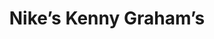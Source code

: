 ---
collection_archive: true
collection_awards: []
collection_category:
  - Stock
  - Reportage
  - Black and White
  - Sports + Athletes
collection_content: >-
  Don’t let their apprehension and common teen disposition fool you. Once the
  whistle blows, their play is as physical as the semi-pro men who initially
  made the W 4th Cage a street-ball landmark. Captured while documenting the
  annual “Kenny Graham’s 4th Street” basketball tournament.
collection_cover: 'https://d1sf55qlb7p6hz.cloudfront.net/kg-redobw_horizontal-1.jpg'
collection_cover_mobile: 'https://d1sf55qlb7p6hz.cloudfront.net/kg-redobw_vertical-1.jpg'
collection_description: >-
  Don’t let their apprehension and common teen disposition fool you. Once the
  whistle blows, their play is as physical as the semi-pro men who initially
  made the W 4th Cage a street-ball landmark. Captured while documenting the
  annual “Kenny Graham’s 4th Street” basketball tournament.
collection_description_alignment: center
collection_exhibition: []
collection_filter: Commissioned + Stock
collection_hidden: false
collection_meta: The Cage
collection_press: []
collection_preview:
  - 'https://d1sf55qlb7p6hz.cloudfront.net/kg-redobw_thumbs-1.jpg'
  - 'https://d1sf55qlb7p6hz.cloudfront.net/kg-redobw_thumbs-2.jpg'
  - 'https://d1sf55qlb7p6hz.cloudfront.net/kg-redobw_thumbs-3.jpg'
  - 'https://d1sf55qlb7p6hz.cloudfront.net/kg-redobw_thumbs-4.jpg'
cover_image: 'https://d1sf55qlb7p6hz.cloudfront.net/social-23.jpg'
date: ''
hide_footer: true
layout: blocks
logo: ''
navigation_theme: white
px_extra: true
slug: kenny-grahams
theme_color: '#DBEDB4'
theme_color_all_works: '#3DB9ED'
title: 'Nike’s Kenny Graham’s '
collection_blocks:
  - _bookshop_name: collections/media-row-start
    row_alignment: between
  - _bookshop_name: collections/media-element
    block: media-element
    color: '#E9E9E9'
    image: 'https://d1sf55qlb7p6hz.cloudfront.net/kg-redobw-1.jpg'
    margin_left: '5'
    margin_right: ''
    margin_y: '100'
    width: '60'
  - _bookshop_name: collections/media-element
    block: media-element
    color: '#5B5B5B'
    image: 'https://d1sf55qlb7p6hz.cloudfront.net/kg-redobw-2.jpg'
    margin_left: ''
    margin_right: '5'
    margin_y: '200'
    width: '20'
  - _bookshop_name: collections/media-row
    row_alignment: between
  - _bookshop_name: collections/media-element
    block: media-element
    color: '#8D8D8D'
    image: 'https://d1sf55qlb7p6hz.cloudfront.net/kg-redobw-4.jpg'
    margin_left: '10'
    margin_right: ''
    margin_y: '300'
    width: '45'
  - _bookshop_name: collections/media-element
    block: media-element
    color: '#D6D6D6'
    image: 'https://d1sf55qlb7p6hz.cloudfront.net/kg-redobw-3.jpg'
    margin_left: ''
    margin_right: '10'
    margin_y: '100'
    width: '30'
  - _bookshop_name: collections/media-row
    row_alignment: between
  - _bookshop_name: collections/media-element
    block: media-element
    color: '#C1C1C1'
    image: 'https://d1sf55qlb7p6hz.cloudfront.net/kg-redobw-5.jpg'
    margin_left: '20'
    margin_right: ''
    margin_y: '100'
    width: '60'
  - _bookshop_name: collections/media-row
    row_alignment: between
  - _bookshop_name: collections/media-element
    block: media-element
    color: '#414141'
    image: 'https://d1sf55qlb7p6hz.cloudfront.net/kg-redobw-6.jpg'
    margin_left: '15'
    margin_right: ''
    margin_y: '500'
    width: '25'
  - _bookshop_name: collections/media-element
    block: media-element
    color: '#efefef'
    image: 'https://d1sf55qlb7p6hz.cloudfront.net/kg-redobw-7.jpg'
    margin_left: ''
    margin_right: '5'
    margin_y: '100'
    width: '45'
  - _bookshop_name: collections/media-row
    row_alignment: between
  - _bookshop_name: collections/media-element
    block: media-element
    color: '#8B8B8B'
    image: 'https://d1sf55qlb7p6hz.cloudfront.net/kg-redobw-8.jpg'
    margin_left: '30'
    margin_y: '100'
    width: '45'
  - _bookshop_name: collections/media-row
    row_alignment: between
  - _bookshop_name: collections/media-element
    block: media-element
    color: '#efefef'
    image: 'https://d1sf55qlb7p6hz.cloudfront.net/kg-redobw-9.jpg'
    margin_left: '15'
    margin_right: ''
    margin_y: '100'
    width: '50'
  - _bookshop_name: collections/media-row
    row_alignment: between
  - _bookshop_name: collections/media-element
    block: media-element
    color: '#B6B6B6'
    image: 'https://d1sf55qlb7p6hz.cloudfront.net/kg-redobw-10.jpg'
    margin_left: '5'
    margin_right: ''
    margin_y: '100'
    width: '33'
  - _bookshop_name: collections/media-element
    block: media-element
    color: '#777777'
    image: 'https://d1sf55qlb7p6hz.cloudfront.net/kg-redobw-11.jpg'
    margin_left: ''
    margin_right: '15'
    margin_y: '400'
    width: '40'
  - _bookshop_name: collections/media-row
    row_alignment: between
  - _bookshop_name: collections/media-element
    block: media-element
    color: '#414141'
    image: 'https://d1sf55qlb7p6hz.cloudfront.net/kg-redobw-13.jpg'
    margin_left: '15'
    margin_right: ''
    margin_y: '100'
    width: '55'
  - _bookshop_name: collections/media-row
    row_alignment: between
  - _bookshop_name: collections/media-element
    block: media-element
    color: '#8C8C8C'
    image: 'https://d1sf55qlb7p6hz.cloudfront.net/kg-redobw-14.jpg'
    margin_left: '5'
    margin_y: '400'
    width: '45'
  - _bookshop_name: collections/media-element
    block: media-element
    color: '#D8D8D8'
    image: 'https://d1sf55qlb7p6hz.cloudfront.net/kg-redobw-12.jpg'
    margin_left: '0'
    margin_right: '15'
    margin_y: '100'
    width: '25'
  - _bookshop_name: collections/media-row
    row_alignment: between
  - _bookshop_name: collections/media-element
    block: media-element
    color: '#797979'
    image: 'https://d1sf55qlb7p6hz.cloudfront.net/kg-redobw-15.jpg'
    margin_left: '25'
    margin_y: '200'
    width: '50'
  - _bookshop_name: collections/media-row
    row_alignment: between
  - _bookshop_name: collections/media-element
    block: media-element
    color: '#efefef'
    image: 'https://d1sf55qlb7p6hz.cloudfront.net/kg-redobw-18.jpg'
    margin_left: '5'
    margin_y: '300'
    width: '60'
  - _bookshop_name: collections/media-element
    block: media-element
    color: '#C4C4C4'
    image: 'https://d1sf55qlb7p6hz.cloudfront.net/kg-redobw-16.jpg'
    margin_right: '5'
    margin_y: '100'
    width: '25'
  - _bookshop_name: collections/media-row
    row_alignment: between
  - _bookshop_name: collections/media-element
    block: media-element
    color: '#323232'
    image: 'https://d1sf55qlb7p6hz.cloudfront.net/kg-redobw-17.jpg'
    margin_left: '40'
    margin_right: ''
    margin_y: '100'
    width: '45'
  - _bookshop_name: collections/media-row
    row_alignment: between
  - _bookshop_name: collections/media-element
    block: media-element
    color: '#777777'
    image: 'https://d1sf55qlb7p6hz.cloudfront.net/kg-redobw-19.jpg'
    margin_left: '20'
    margin_y: '100'
    width: '60'
---